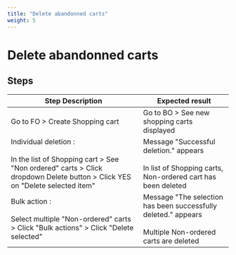 ```yaml
---
title: "Delete abandonned carts"
weight: 5
---
```


# Delete abandonned carts
## Steps
| Step Description | Expected result |
| ----- | ----- |
| Go to FO > Create Shopping cart | Go to BO > See new shopping carts displayed |
| Individual deletion :<br><br>In the list of Shopping cart > See "Non ordered" carts > Click dropdown Delete button > Click YES on "Delete selected item" | Message "Successful deletion." appears<br><br>In list of Shopping carts, Non-ordered cart has been deleted |
| Bulk action :<br><br>Select multiple "Non-ordered" carts > Click "Bulk actions" > Click "Delete selected" | Message "The selection has been successfully deleted." appears<br><br>Multiple Non-ordered carts are deleted |
